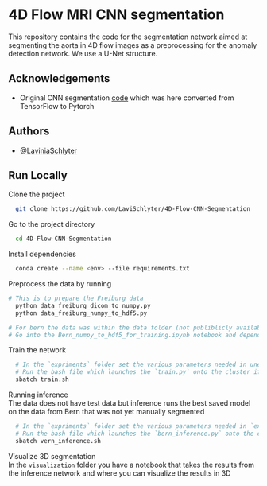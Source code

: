 
# 4D Flow MRI CNN segmentation



This repository contains the code for the segmentation network aimed at segmenting the aorta in 4D flow images as a preprocessing for the anomaly detection network. 
We use a U-Net structure. 







## Acknowledgements

 - Original CNN segmentation [code](https://github.com/HPC-PREDICT/cnn_segmenter_for_mri_4d_flow) which was here converted from TensorFlow to Pytorch 

## Authors

- [@LaviniaSchlyter](https://github.com/LaviSchlyter)


## Run Locally

Clone the project

```bash
  git clone https://github.com/LaviSchlyter/4D-Flow-CNN-Segmentation
```

Go to the project directory

```bash
  cd 4D-Flow-CNN-Segmentation
```

Install dependencies

```bash
  conda create --name <env> --file requirements.txt
```

Preprocess the data by running 

```bash
# This is to prepare the Freiburg data
  python data_freiburg_dicom_to_numpy.py
  python data_freiburg_numpy_to_hdf5.py

# For bern the data was within the data folder (not publiblicly available) converted to numpy similarly to the Freiburg converted
# Go into the Bern_numpy_to_hdf5_for_training.ipynb notebook and depending on what type of training you want run different cells . 
```

Train the network

```bash
  # In the `expriments` folder set the various parameters needed in unet.py
  # Run the bash file which launches the `train.py` onto the cluster if available
  sbatch train.sh
```

Running inference\
The data does not have test data but inference runs the best saved model on the data from Bern that was not yet manually segmented

```bash
  # In the `expriments` folder set the various parameters needed in `exp_inference.py`
  # Run the bash file which launches the `bern_inference.py` onto the cluster if available
  sbatch vern_inference.sh
```

Visualize 3D segmentation \
In the `visualization` folder you have a notebook that takes the results from the inference network and where you can visualize the results in 3D

